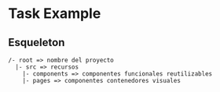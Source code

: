 # Task Example

## Esqueleton

```
/- root => nombre del proyecto
  |- src => recursos
    |- components => componentes funcionales reutilizables
    |- pages => componentes contenedores visuales
```
